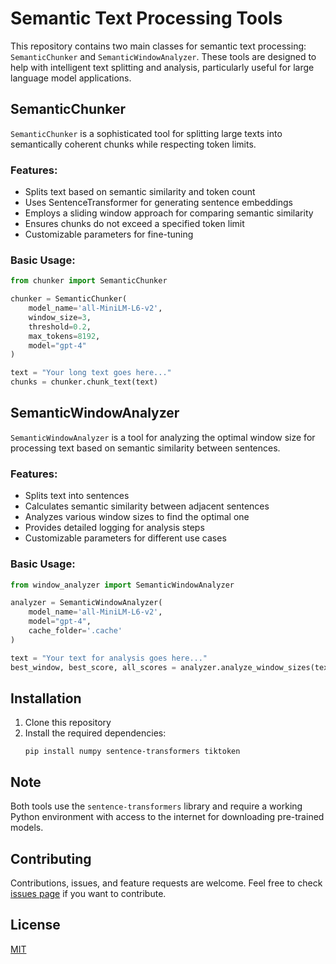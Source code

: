 # Semantic Text Processing Tools

This repository contains two main classes for semantic text processing: `SemanticChunker` and `SemanticWindowAnalyzer`. These tools are designed to help with intelligent text splitting and analysis, particularly useful for large language model applications.

## SemanticChunker

`SemanticChunker` is a sophisticated tool for splitting large texts into semantically coherent chunks while respecting token limits.

### Features:
- Splits text based on semantic similarity and token count
- Uses SentenceTransformer for generating sentence embeddings
- Employs a sliding window approach for comparing semantic similarity
- Ensures chunks do not exceed a specified token limit
- Customizable parameters for fine-tuning

### Basic Usage:
```python
from chunker import SemanticChunker

chunker = SemanticChunker(
    model_name='all-MiniLM-L6-v2',
    window_size=3,
    threshold=0.2,
    max_tokens=8192,
    model="gpt-4"
)

text = "Your long text goes here..."
chunks = chunker.chunk_text(text)
```

## SemanticWindowAnalyzer

`SemanticWindowAnalyzer` is a tool for analyzing the optimal window size for processing text based on semantic similarity between sentences.

### Features:
- Splits text into sentences
- Calculates semantic similarity between adjacent sentences
- Analyzes various window sizes to find the optimal one
- Provides detailed logging for analysis steps
- Customizable parameters for different use cases

### Basic Usage:
```python
from window_analyzer import SemanticWindowAnalyzer

analyzer = SemanticWindowAnalyzer(
    model_name='all-MiniLM-L6-v2',
    model="gpt-4",
    cache_folder='.cache'
)

text = "Your text for analysis goes here..."
best_window, best_score, all_scores = analyzer.analyze_window_sizes(text)
```

## Installation

1. Clone this repository
2. Install the required dependencies:
   ```
   pip install numpy sentence-transformers tiktoken
   ```

## Note

Both tools use the `sentence-transformers` library and require a working Python environment with access to the internet for downloading pre-trained models.

## Contributing

Contributions, issues, and feature requests are welcome. Feel free to check [issues page](link-to-your-issues-page) if you want to contribute.

## License

[MIT](https://choosealicense.com/licenses/mit/)